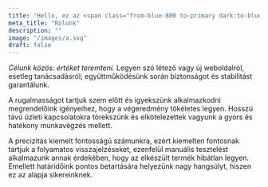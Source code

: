 ```yaml
---
title: 'Hello, ez az <span class="from-blue-800 to-primary dark:to-blue-200 dark:from-white bg-gradient-to-r bg-clip-text text-transparent whitespace-nowrap">Antlify!</span>'
meta_title: "Rólunk"
description: ""
image: "/images/a.svg"
draft: false
---
```


_Célunk közös: értéket teremteni._ Legyen szó létező vagy új weboldalról, esetleg tanácsadásról; együttműködésünk során biztonságot és stabilitást garantálunk. 

A rugalmasságot tartjuk szem előtt és igyekszünk alkalmazkodni megrendelőink igényeihez, hogy a végeredmény tökéletes legyen. Hosszú távú üzleti kapcsolatokra törekszünk és elkötelezettek vagyunk a gyors és hatékony munkavégzés mellett.

A precizitás kiemelt fontosságú számunkra, ezért kiemelten fontosnak tartjuk a folyamatos visszajelzéseket, ezenfelül manuális tesztelést alkalmazunk annak érdekében, hogy az elkészült termék hibátlan legyen. Emellett határidőink pontos betartására helyezünk nagy hangsúlyt, hiszen ez az alapja sikereinknek.




